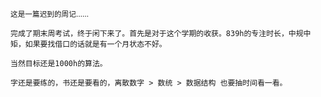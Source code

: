 <sub>这是一篇迟到的周记……</sub>

	完成了期末周考试，终于闲下来了。首先是对于这个学期的收获。839h的专注时长，中规中矩，如果要找借口的话就是有一个月状态不好。

	当然目标还是1000h的算法。

	字还是要练的，书还是要看的，离散数字 > 数统 > 数据结构 也要抽时间看一看。